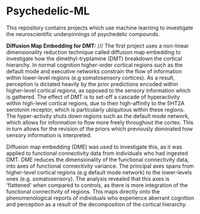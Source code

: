 # Psychedelic-ML
This repository contains projects which use machine learning to investigate the neuroscientific underpinnings of psychedelic compounds. 

**Diffusion Map Embedding for DMT:** ///
The first project uses a non-linear dimensionality reduction technique called diffusion map embedding to investigate how the dimethyl-tryptamine (DMT) breakdown the cortical hierarchy. In normal cognition higher-order cortical regions such as the default mode and executive networks constrain the flow of information within lower-level regions (e.g somatosensory cortices). As a result, perception is dictated heavily by the prior predictions encoded within higher-level cortical regions, as opposed to the sensory information which is gathered. The effect of DMT is to  set-off a cascade of hyperactivity within high-level cortical regions, due to their high-affinity to the 5HT2A serotonin receptor, which is particularly ubiquitous within these regions. The hyper-activity shuts down regions such as the default mode network, which allows for information to flow more freely throughout the cortex. This in turn allows for the revision of the priors which previously dominated how sensory information is interpreted. 

Diffusion map embedding (DME) was used to investigate this, as it was applied to functional connectivity data from individuals who had ingested DMT. DME reduces the dimensionality of the functional connectivity data, into axes of functional connectivity variance. The principal axes spans from higher-level cortical regions (e.g default mode network) to the lower-levels ones  (e.g. somatosensory). The analysis revealed that this axes is 'flattened' when compared to controls, as there is more integration of the functional connectivity of regions. This maps directly onto the phenomenological reports of individuals who experience aberrant cognition and perception as a result of the decomposition of the cortical hierarchy. 
